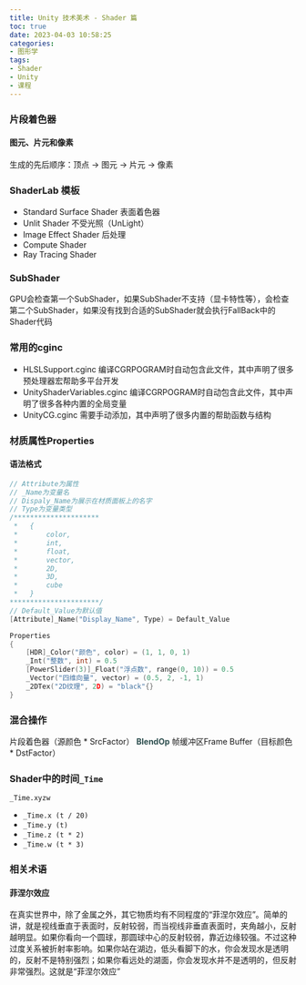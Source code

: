 ```yaml
---
title: Unity 技术美术 - Shader 篇
toc: true
date: 2023-04-03 10:58:25
categories:
- 图形学
tags:
- Shader
- Unity
- 课程
---
```


### 片段着色器

#### 图元、片元和像素

生成的先后顺序：顶点 → 图元 → 片元 → 像素

### ShaderLab 模板

* Standard Surface Shader 表面着色器
* Unlit Shader 不受光照（UnLight）
* Image Effect Shader 后处理
* Compute Shader
* Ray Tracing Shader

### SubShader

GPU会检查第一个SubShader，如果SubShader不支持（显卡特性等），会检查第二个SubShader，如果没有找到合适的SubShader就会执行FallBack中的Shader代码

### 常用的cginc

* HLSLSupport.cginc 编译CGRPOGRAM时自动包含此文件，其中声明了很多预处理器宏帮助多平台开发
* UnityShaderVariables.cginc 编译CGRPOGRAM时自动包含此文件，其中声明了很多各种内置的全局变量
* UnityCG.cginc 需要手动添加，其中声明了很多内置的帮助函数与结构

### 材质属性Properties

#### 语法格式

```c
// Attribute为属性
// _Name为变量名
// Dispaly_Name为展示在材质面板上的名字
// Type为变量类型
/*********************
 *   {
 *       color,
 *       int,
 *       float,
 *       vector,
 *       2D,
 *       3D,
 *       cube
 *   }
**********************/
// Default_Value为默认值
[Attribute]_Name("Display_Name", Type) = Default_Value
```

```c
Properties
{
    [HDR]_Color("颜色", color) = (1, 1, 0, 1)
    _Int("整数", int) = 0.5
    [PowerSlider(3)]_Float("浮点数", range(0, 10)) = 0.5
    _Vector("四维向量", vector) = (0.5, 2, -1, 1)
    _2DTex("2D纹理", 2D) = "black"{}
}
```

### 混合操作

片段着色器（源颜色 * SrcFactor） <font color="#2E4F4F">**BlendOp**</font> 帧缓冲区Frame Buffer（目标颜色 * DstFactor）

### Shader中的时间`_Time`

`_Time.xyzw`

* `_Time.x (t / 20)`
* `_Time.y (t)`
* `_Time.z (t * 2)`
* `_Time.w (t * 3)`

### 相关术语

#### 菲涅尔效应

在真实世界中，除了金属之外，其它物质均有不同程度的“菲涅尔效应”。简单的讲，就是视线垂直于表面时，反射较弱，而当视线非垂直表面时，夹角越小，反射越明显。如果你看向一个圆球，那圆球中心的反射较弱，靠近边缘较强。不过这种过度关系被折射率影响。如果你站在湖边，低头看脚下的水，你会发现水是透明的，反射不是特别强烈；如果你看远处的湖面，你会发现水并不是透明的，但反射非常强烈。这就是“菲涅尔效应”
